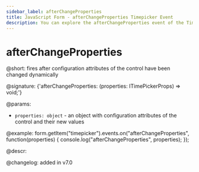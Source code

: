 ```yaml
---
sidebar_label: afterChangeProperties
title: JavaScript Form - afterChangeProperties Timepicker Event 
description: You can explore the afterChangeProperties event of the Timepicker control of Form in the documentation of the DHTMLX JavaScript UI library. Browse developer guides and API reference, try out code examples and live demos, and download a free 30-day evaluation version of DHTMLX Suite.
---
```


# afterChangeProperties

@short: fires after configuration attributes of the control have been changed dynamically

@signature: {'afterChangeProperties: (properties: ITimePickerProps) => void;'}

@params:
- `properties: object` - an object with configuration attributes of the control and their new values

@example:
form.getItem("timepicker").events.on("afterChangeProperties", function(properties) {
    console.log("afterChangeProperties", properties);
});

@descr:

@changelog: added in v7.0

[comment]: # (@relatedapi: form/api/timepicker/timepicker_setproperties_method.md)
